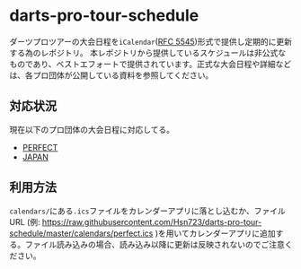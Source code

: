 # darts-pro-tour-schedule

ダーツプロツアーの大会日程を`iCalendar`([RFC 5545](https://datatracker.ietf.org/doc/html/rfc5545))形式で提供し定期的に更新する為のレポジトリ。
本レポジトリから提供しているスケジュールは非公式なものであり、ベストエフォートで提供されています。正式な大会日程や詳細などは、各プロ団体が公開している資料を参照してください。

## 対応状況

現在以下のプロ団体の大会日程に対応してる。

- [PERFECT](https://www.prodarts.jp/)
- [JAPAN](https://japanprodarts.jp/)

## 利用方法

`calendars/`にある`.ics`ファイルをカレンダーアプリに落とし込むか、ファイルURL (例: https://raw.githubusercontent.com/Hsn723/darts-pro-tour-schedule/master/calendars/perfect.ics )を用いてカレンダーアプリに追加する。ファイル読み込みの場合、読み込み以降に更新は反映されないのでご注意ください。
